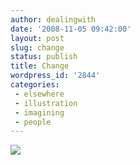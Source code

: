 ```yaml
---
author: dealingwith
date: '2008-11-05 09:42:00'
layout: post
slug: change
status: publish
title: Change
wordpress_id: '2844'
categories:
 - elsewhere
 - illustration
 - imagining
 - people
---
```


[![][1]][2]

   [1]: http://www.patrickmoberg.com/website/images/blog/public/regular/patrickmoberg_blog_208_418px.jpg

   [2]: http://www.patrickmoberg.com/blog/id:420/november-4-2008


